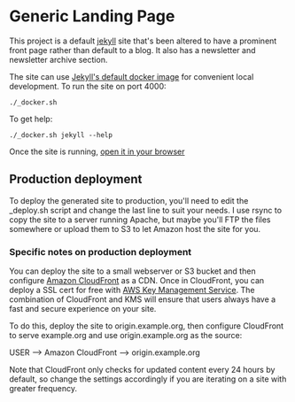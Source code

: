 # Generic Landing Page

This project is a default [jekyll](https://jekyllrb.com/) site that's
been altered to have a prominent front page rather than default to a
blog.  It also has a newsletter and newsletter archive section.

The site can use
[Jekyll's default docker image](https://hub.docker.com/r/jekyll/jekyll/)
for convenient local development.  To run the site on port 4000:

    ./_docker.sh

To get help:

    ./_docker.sh jekyll --help

Once the site is running, [open it in your browser](http://localhost:4000)

## Production deployment

To deploy the generated site to production, you'll need to edit the
_deploy.sh script and change the last line to suit your needs.  I use
rsync to copy the site to a server running Apache, but maybe you'll
FTP the files somewhere or upload them to S3 to let Amazon host the
site for you.

### Specific notes on production deployment

You can deploy the site to a small webserver or S3 bucket and then
configure [Amazon CloudFront](https://aws.amazon.com/cloudfront) as a
CDN.  Once in CloudFront, you can deploy a SSL cert for free with
[AWS Key Management Service](https://aws.amazon.com/kms/).  The
combination of CloudFront and KMS will ensure that users always have a
fast and secure experience on your site.

To do this, deploy the site to origin.example.org, then configure
CloudFront to serve example.org and use origin.example.org as the
source:

USER --> Amazon CloudFront --> origin.example.org

Note that CloudFront only checks for updated content every 24 hours by
default, so change the settings accordingly if you are iterating on
a site with greater frequency.
